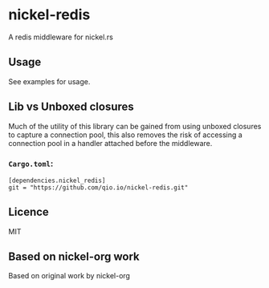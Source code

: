 nickel-redis
=======

A redis middleware for nickel.rs

## Usage

See examples for usage.

## Lib vs Unboxed closures

Much of the utility of this library can be gained from using unboxed
closures to capture a connection pool, this also removes the risk of
accessing a connection pool in a handler attached before the middleware.

### `Cargo.toml`:

    [dependencies.nickel_redis]
    git = "https://github.com/qio.io/nickel-redis.git"

## Licence

MIT

## Based on nickel-org work

Based on original work by nickel-org
